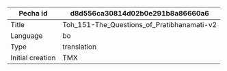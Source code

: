 |Pecha id | d8d556ca30814d02b0e291b8a86660a6
| --- | --- 
|Title | Toh_151-The_Questions_of_Pratibhanamati-v2 
|Language | bo
|Type | translation
|Initial creation | TMX